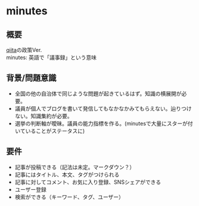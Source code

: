 # minutes
## 概要
[qiita](http://qiita.com/)の政策Ver.  
minutes\: 英語で「議事録」という意味

## 背景/問題意識
- 全国の他の自治体で同じような問題が起きているはず。知識の横展開が必要。
- 議員が個人でブログを書いて発信してもなかなかみてもらえない。辿りつけない。知識集約が必要。
- 選挙の判断軸が曖昧。議員の能力指標を作る。(minutesで大量にスターが付いていることがステータスに)

## 要件
- 記事が投稿できる（記法は未定。マークダウン？）
- 記事にはタイトル、本文、タグがつけられる
- 記事に対してコメント、お気に入り登録、SNSシェアができる
- ユーザー登録
- 検索ができる（キーワード、タグ、ユーザー）

